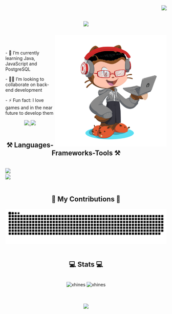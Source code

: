 <img align="right" src="https://visitor-badge.laobi.icu/badge?page_id=salesp07.salesp07"/>

<h1 align="center"> 
  <a href="https://git.io/typing-svg">
    <img src="https://readme-typing-svg.herokuapp.com/?font=Righteous&size=35&center=true&vCenter=true&width=500&height=70&duration=4000&lines=Hi+There!+👋;+I'm+Robin+Chang!;" />
  </a>
</h1>

<div>
  <img align="right" width="350" height="350" src="https://github.com/xhines/MyOctocat/blob/main/My_Octocat.png"/>
  <br>
  <br>
  <p>- 🌱 I’m currently learning Java, JavaScript and PostgreSQL</p>
  <p>- 🤲🏻 I’m looking to collaborate on back-end development</p>
  <p>- ⚡ Fun fact: I love games and in the near future to develop them</p>
</div>

<div align="center">
  <a href = "mailto:charobin@gmail.com"> 
    <img src="https://img.shields.io/badge/Gmail-333333?style=for-the-badge&logo=gmail&logoColor=white" target="_blank" >
  </a>
  <a href = "https://www.linkedin.com/in/robin-chang01/ target="_blank"> 
    <img src="https://img.shields.io/badge/LinkedIn-0077B5?style=for-the-badge&logo=linkedin&logoColor=white" target="_blank" ></a> 
</div>
<br>

<div align="left">
  <h2 align="center"> ⚒️ Languages-Frameworks-Tools ⚒️ </h2>
    <br>
  <a href="https://skillicons.dev">
    <img src="https://skillicons.dev/icons?i=java,cs,js,dotnet,mysql" /><br>
    <img src="https://skillicons.dev/icons?i=bootstrap,css,html,github,hibernate,spring,idea,visualstudio,vscode,postman" />
  </a>
</div>

<br>
 
<div align="center">
  <h2> 🌳 My Contributions 🌳 </h2>
  <img alt="snake eating my contribution" src="https://raw.githubusercontent.com/salesp07/salesp07/output/github-contribution-grid-snake.svg" />
  <br><br>
</div>

<h2 align="center"> 💻 Stats 💻 </h2>
<br>
<div align="center">
  <img height="163em" src="https://github-readme-stats.vercel.app/api/?username=xhines&show_icons=true&theme=react&include_all_commits=true&count_private=true" alt="xhines"/>
  <img height="163em" src="https://github-readme-stats.vercel.app/api/top-langs/?username=xhines&layout=compact&langs_count=7&theme=react" alt="xhines"/>
</div>

<br>

<h2 align="center"> 
  <a href="https://git.io/typing-svg">
    <img src="https://readme-typing-svg.herokuapp.com/?font=Righteous&size=35&center=true&vCenter=true&width=700&height=70&duration=5000&lines=Thanks+for+Visiting+🖖;+Send+me+a+message+on+LinkedIn!;" />
  </a>
</h1>
